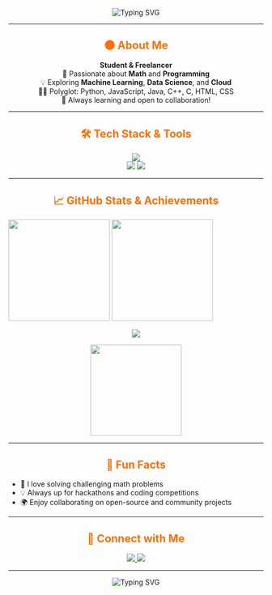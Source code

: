 <!-- Animated, Dark-Themed, Stat-Rich Profile README for AryanERTash -->

<p align="center">
  <img src="https://readme-typing-svg.demolab.com?font=Fira+Code&size=30&duration=2000&pause=500&color=FF6F00&center=true&vCenter=true&width=800&lines=Hey%2C+I'm+Chetan+Yadav+%F0%9F%91%8B;Student+%7C+Freelancer+%7C+Math+Lover;Cloud+%7C+ML+%7C+Data+Science+Explorer;Let's+build+something+awesome+together+%F0%9F%92%A1" alt="Typing SVG">
</p>

---

<h2 align="center" style="color:#FF6F00;">🌑 About Me</h2>

<p align="center">
  <b>Student & Freelancer</b><br>
  🚀 Passionate about <b>Math</b> and <b>Programming</b><br>
  💡 Exploring <b>Machine Learning</b>, <b>Data Science</b>, and <b>Cloud</b><br>
  🧑‍💻 Polyglot: Python, JavaScript, Java, C++, C, HTML, CSS<br>
  🌃 Always learning and open to collaboration!
</p>

---

<h2 align="center" style="color:#FF6F00;">🛠️ Tech Stack & Tools</h2>

<p align="center">
  <img src="https://skillicons.dev/icons?i=python,js,java,cpp,c,html,css,cloud,git,linux&theme=dark" />
  <br>
  <img src="https://img.shields.io/badge/-Machine%20Learning-FF6F00?style=for-the-badge" />
  <img src="https://img.shields.io/badge/-Data%20Science-4B8BBE?style=for-the-badge" />
</p>

---

<h2 align="center" style="color:#FF6F00;">📈 GitHub Stats & Achievements</h2>

<!--<p align="center">
  <img src="https://github-readme-stats.vercel.app/api?username=AryanERTash&show_icons=true&theme=tokyonight&hide_border=true&border_radius=20" height="200" />-->
  <img src="https://github-readme-streak-stats.herokuapp.com?user=AryanERTash&theme=tokyonight&hide_border=true&border_radius=20" height="200" />
  <img src="https://github-readme-stats.vercel.app/api/top-langs/?username=AryanERTash&layout=compact&theme=tokyonight&hide_border=true&border_radius=20" height="200" />
</p>

<p align="center">
  <img src="https://github-profile-trophy.vercel.app/?username=AryanERTash&theme=discord&margin-w=10&column=7" />
</p>

<p align="center">
  <img src="https://github-readme-activity-graph.vercel.app/graph?username=AryanERTash&theme=tokyo-night&hide_border=true" height="180" />
</p>

---

<h2 align="center" style="color:#FF6F00;">🌟 Fun Facts</h2>

<ul>
  <li>🧩 I love solving challenging math problems</li>
  <li>💡 Always up for hackathons and coding competitions</li>
  <li>🌍 Enjoy collaborating on open-source and community projects</li>
</ul>

---

<h2 align="center" style="color:#FF6F00;">📲 Connect with Me</h2>

<p align="center">
  <a href="https://www.linkedin.com/in/chetan-yadav-582491335?utm_source=share&utm_campaign=share_via&utm_content=profile&utm_medium=android_app" target="_blank">
    <img src="https://img.shields.io/badge/-LinkedIn-0077B5?style=for-the-badge&logo=linkedin&logoColor=white"/>
  </a>
  <a href="https://www.instagram.com/chetan_rao9999?igsh=aDlncWUwODgzdWE0" target="_blank">
    <img src="https://img.shields.io/badge/-Instagram-E4405F?style=for-the-badge&logo=instagram&logoColor=white"/>
  </a>
</p>

---

<p align="center">
  <img src="https://readme-typing-svg.demolab.com?font=Fira+Code&size=22&pause=1000&color=FF6F00&center=true&vCenter=true&width=435&lines=Thanks+for+visiting+my+profile!;Happy+Coding!+%F0%9F%9A%80" alt="Typing SVG"/>
</p>
